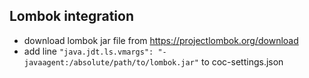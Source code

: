## Lombok integration
- download lombok jar file from https://projectlombok.org/download
- add line `"java.jdt.ls.vmargs": "-javaagent:/absolute/path/to/lombok.jar"` to coc-settings.json
